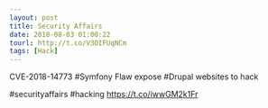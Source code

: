 ```yaml
---
layout: post
title: Security Affairs
date: 2018-08-03 01:00:22
tourl: http://t.co/V3OIFUqNCm
tags: [Hack]
---
```

CVE-2018-14773 #Symfony Flaw expose #Drupal websites to hack

#securityaffairs #hacking https://t.co/iwwGM2k1Fr